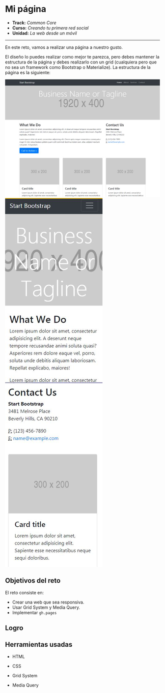 # Mi página

* **Track:** _Common Core_
* **Curso:** _Creando tu primera red social_
* **Unidad:** _La web desde un móvil_

***

En este reto, vamos a realizar una página a nuestro gusto.

El diseño lo puedes realizar como mejor te parezca, pero debes mantener la estructura de la página y debes realizarlo con un grid (cualquiera pero que no sea un framework como Bootstrap o Materialize). La estructura de la página es la siguiente:

![page](assets/img/captura-1.JPG)
![page](assets/img/captura-2.JPG)
![page](assets/img/captura-3.JPG)

## Objetivos del reto

El reto consiste en:

* Crear una web que sea responsiva.
* Usar Grid System y Media Query.
* Implementar `gh.pages`

## Logro



## Herramientas usadas

* HTML 

* CSS 

* Grid System 

* Media Query 